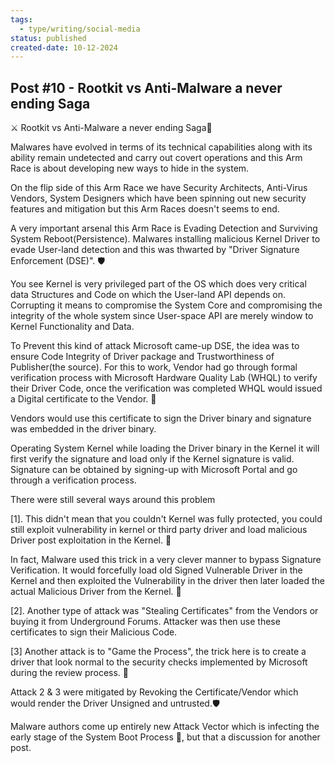```yaml
---
tags:
  - type/writing/social-media
status: published
created-date: 10-12-2024
---
```

## Post #10 - Rootkit vs Anti-Malware a never ending Saga

⚔ Rootkit vs Anti-Malware a never ending Saga🤺

Malwares have evolved in terms of its technical capabilities along with its ability remain undetected and carry out covert operations and this Arm Race is about developing new ways to hide in the system.

On the flip side of this Arm Race we have Security Architects, Anti-Virus Vendors, System Designers which have been spinning out new security features and mitigation but this Arm Races doesn't seems to end.

A very important arsenal this Arm Race is Evading Detection and Surviving System Reboot(Persistence). Malwares installing malicious Kernel Driver to evade User-land detection and this was thwarted by "Driver Signature Enforcement (DSE)". 🛡

You see Kernel is very privileged part of the OS which does very critical data Structures and Code on which the User-land API depends on. Corrupting it means to compromise the System Core and compromising the integrity of the whole system since User-space API are merely window to Kernel Functionality and Data.

To Prevent this kind of attack Microsoft came-up DSE, the idea was to ensure Code Integrity of Driver package and Trustworthiness of Publisher(the source). For this to work, Vendor had go through formal verification process with Microsoft Hardware Quality Lab (WHQL) to verify their Driver Code, once the verification was completed WHQL would issued a Digital certificate to the Vendor. 🏢

Vendors would use this certificate to sign the Driver binary and signature was embedded in the driver binary.

Operating System Kernel while loading the Driver binary in the Kernel it will first verify the signature and load only if the Kernel signature is valid. Signature can be obtained by signing-up with Microsoft Portal and go through a verification process.

There were still several ways around this problem

[1]. This didn't mean that you couldn't Kernel was fully protected, you could still exploit vulnerability in kernel or third party driver and load malicious Driver post exploitation in the Kernel. 🐞

In fact, Malware used this trick in a very clever manner to bypass Signature Verification. It would forcefully load old Signed Vulnerable Driver in the Kernel and then exploited the Vulnerability in the driver then later loaded the actual Malicious Driver from the Kernel. 👾

[2]. Another type of attack was "Stealing Certificates" from the Vendors or buying it from Underground Forums. Attacker was then use these certificates to sign their Malicious Code.

[3] Another attack is to "Game the Process", the trick here is to create a driver that look normal to the security checks implemented by Microsoft during the review process. 🎰

Attack 2 & 3 were mitigated by Revoking the Certificate/Vendor which would render the Driver Unsigned and untrusted.🛡

Malware authors come up entirely new Attack Vector which is infecting the early stage of the System Boot Process 👢, but that a discussion for another post.